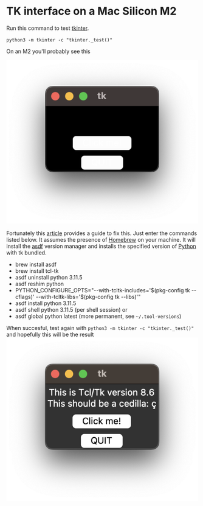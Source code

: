 # TK interface on a Mac Silicon M2

Run this command to test [tkinter](https://docs.python.org/3/library/tkinter.html).

```shell
python3 -m tkinter -c "tkinter._test()"
```

On an M2 you'll probably see this

![TK Test Failing](images/tkinter/tk-wrong.png)

Fortunately this [article](https://www.andrlik.org/dispatches/til-tkinter-on-m2-mac/) provides a guide to fix this. Just
enter the commands listed below. It assumes the presence of [Homebrew](https://brew.sh/) on your machine. It will install the [asdf](https://asdf-vm.com/) version manager and installs the specified version of [Python](https://devguide.python.org/versions/) with tk bundled.

- brew install asdf
- brew install tcl-tk
- asdf uninstall python 3.11.5
- asdf reshim python
- PYTHON_CONFIGURE_OPTS="--with-tcltk-includes='\$(pkg-config tk --cflags)' --with-tcltk-libs='\$(pkg-config tk --libs)'"
- asdf install python 3.11.5
- asdf shell python 3.11.5 (per shell session)
  or
- asdf global python latest (more permanent, see `~/.tool-versions`)

When succesful, test again with `python3 -m tkinter -c "tkinter._test()"` and hopefully this will be the result
![TK Test Failing](images/tkinter/tk-right.png)

